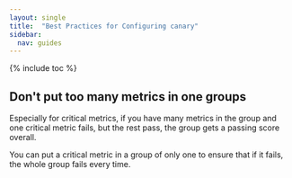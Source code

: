 ```yaml
---
layout: single
title:  "Best Practices for Configuring canary"
sidebar:
  nav: guides
---
```


{% include toc %}


## Don't put too many metrics in one groups
Especially for critical metrics, if you have many metrics in the group and one
critical metric fails, but the rest pass, the group gets a passing score overall.

You can put a critical metric in a group of only one to ensure that if it fails,
the whole group fails every time.

##  
